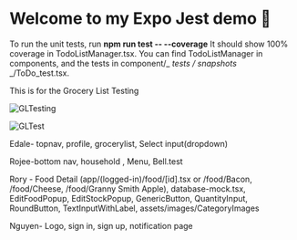 # Welcome to my Expo Jest demo 👋

To run the unit tests, run **npm run test -- --coverage**
It should show 100% coverage in TodoListManager.tsx.
You can find TodoListManager in components, and the tests in component/_ _tests_ _/_ _snapshots_ _/ToDo_test.tsx.


This is for the Grocery List Testing

![GLTesting](https://github.com/user-attachments/assets/87d25e85-ab25-42fb-a906-ecce581af7a0)

![GLTest](https://github.com/user-attachments/assets/cfe793ec-eee0-45be-9924-dde136e38915)


Edale- topnav, profile, grocerylist, Select input(dropdown) 

Rojee-bottom nav, household , Menu, Bell.test

Rory - Food Detail (app/(logged-in)/food/[id].tsx or /food/Bacon, /food/Cheese, /food/Granny Smith Apple), database-mock.tsx, EditFoodPopup, EditStockPopup, GenericButton, QuantityInput, RoundButton, TextInputWithLabel, assets/images/CategoryImages

Nguyen- Logo, sign in, sign up, notification page


